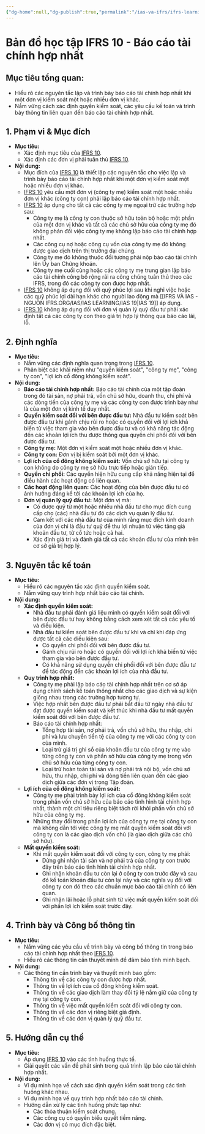 ```yaml
---
{"dg-home":null,"dg-publish":true,"permalink":"/ias-va-ifrs/ifrs-learning-map/ifrs-10-consolidated-financial-statements/","dgPassFrontmatter":true,"noteIcon":""}
---
```


# Bản đồ học tập IFRS 10 - Báo cáo tài chính hợp nhất

## Mục tiêu tổng quan:

*   Hiểu rõ các nguyên tắc lập và trình bày báo cáo tài chính hợp nhất khi một đơn vị kiểm soát một hoặc nhiều đơn vị khác.
*   Nắm vững cách xác định quyền kiểm soát, các yêu cầu kế toán và trình bày thông tin liên quan đến báo cáo tài chính hợp nhất.

## 1. Phạm vi & Mục đích

*   **Mục tiêu:**
    *   Xác định mục tiêu của <a href="obsidian://open?file=IFRS%20LEARNING%20MAP%2FIFRS%2010.md">IFRS 10</a>.
    *   Xác định các đơn vị phải tuân thủ <a href="obsidian://open?file=IFRS%20LEARNING%20MAP%2FIFRS%2010.md">IFRS 10</a>.
*   **Nội dung:**
    *   Mục đích của <a href="obsidian://open?file=IFRS%20LEARNING%20MAP%2FIFRS%2010.md">IFRS 10</a> là thiết lập các nguyên tắc cho việc lập và trình bày báo cáo tài chính hợp nhất khi một đơn vị kiểm soát một hoặc nhiều đơn vị khác.
    *   <a href="obsidian://open?file=IFRS%20LEARNING%20MAP%2FIFRS%2010.md">IFRS 10</a> yêu cầu một đơn vị (công ty mẹ) kiểm soát một hoặc nhiều đơn vị khác (công ty con) phải lập báo cáo tài chính hợp nhất.
    *   <a href="obsidian://open?file=IFRS%20LEARNING%20MAP%2FIFRS%2010.md">IFRS 10</a> áp dụng cho tất cả các công ty mẹ ngoại trừ các trường hợp sau:
        *   Công ty mẹ là công ty con thuộc sở hữu toàn bộ hoặc một phần của một đơn vị khác và tất cả các chủ sở hữu của công ty mẹ đó không phản đối việc công ty mẹ không lập báo cáo tài chính hợp nhất.
        *   Các công cụ nợ hoặc công cụ vốn của công ty mẹ đó không được giao dịch trên thị trường đại chúng.
        *   Công ty mẹ đó không thuộc đối tượng phải nộp báo cáo tài chính lên Ủy ban Chứng khoán.
        *   Công ty mẹ cuối cùng hoặc các công ty mẹ trung gian lập báo cáo tài chính công bố rộng rãi ra công chúng tuân thủ theo các IFRS, trong đó các công ty con được hợp nhất.
    *   <a href="obsidian://open?file=IFRS%20LEARNING%20MAP%2FIFRS%2010.md">IFRS 10</a> không áp dụng đối với quỹ phúc lợi sau khi nghỉ việc hoặc các quỹ phúc lợi dài hạn khác cho người lao động mà [[IFRS VÀ IAS - NGUỒN IFRS.ORG/IAS/IAS LEARNING/IAS 19\|IAS 19]] áp dụng.
    *   <a href="obsidian://open?file=IFRS%20LEARNING%20MAP%2FIFRS%2010.md">IFRS 10</a> không áp dụng đối với đơn vị quản lý quỹ đầu tư phải xác định tất cả các công ty con theo giá trị hợp lý thông qua báo cáo lãi, lỗ.

## 2. Định nghĩa

*   **Mục tiêu:**
    *   Nắm vững các định nghĩa quan trọng trong <a href="obsidian://open?file=IFRS%20LEARNING%20MAP%2FIFRS%2010.md">IFRS 10</a>.
    *   Phân biệt các khái niệm như "quyền kiểm soát", "công ty mẹ", "công ty con", "lợi ích cổ đông không kiểm soát".
*   **Nội dung:**
    *   **Báo cáo tài chính hợp nhất:** Báo cáo tài chính của một tập đoàn trong đó tài sản, nợ phải trả, vốn chủ sở hữu, doanh thu, chi phí và các dòng tiền của công ty mẹ và các công ty con được trình bày như là của một đơn vị kinh tế duy nhất.
    *   **Quyền kiểm soát đối với bên được đầu tư:** Nhà đầu tư kiểm soát bên được đầu tư khi gánh chịu rủi ro hoặc có quyền đối với lợi ích khả biến từ việc tham gia vào bên được đầu tư và có khả năng tác động đến các khoản lợi ích thu được thông qua quyền chi phối đối với bên được đầu tư.
    *   **Công ty mẹ:** Một đơn vị kiểm soát một hoặc nhiều đơn vị khác.
    *   **Công ty con:** Đơn vị bị kiểm soát bởi một đơn vị khác.
    *   **Lợi ích của cổ đông không kiểm soát:** Vốn chủ sở hữu tại công ty con không do công ty mẹ sở hữu trực tiếp hoặc gián tiếp.
    *   **Quyền chi phối:** Các quyền hiện hữu cung cấp khả năng hiện tại để điều hành các hoạt động có liên quan.
    *   **Các hoạt động liên quan:** Các hoạt động của bên được đầu tư có ảnh hưởng đáng kể tới các khoản lợi ích của họ.
    *   **Đơn vị quản lý quỹ đầu tư:** Một đơn vị mà:
        *   Có được quỹ từ một hoặc nhiều nhà đầu tư cho mục đích cung cấp cho (các) nhà đầu tư đó các dịch vụ quản lý đầu tư.
        *   Cam kết với các nhà đầu tư của mình rằng mục đích kinh doanh của đơn vị chỉ là đầu tư quỹ để thu lợi nhuận từ việc tăng giá khoản đầu tư, từ cổ tức hoặc cả hai.
        *   Xác định giá trị và đánh giá tất cả các khoản đầu tư của mình trên cơ sở giá trị hợp lý.

## 3. Nguyên tắc kế toán

*   **Mục tiêu:**
    *   Hiểu rõ các nguyên tắc xác định quyền kiểm soát.
    *   Nắm vững quy trình hợp nhất báo cáo tài chính.
*   **Nội dung:**
    *   **Xác định quyền kiểm soát:**
        *   Nhà đầu tư phải đánh giá liệu mình có quyền kiểm soát đối với bên được đầu tư hay không bằng cách xem xét tất cả các yếu tố và điều kiện.
        *   Nhà đầu tư kiểm soát bên được đầu tư khi và chỉ khi đáp ứng được tất cả các điều kiện sau:
            *   Có quyền chi phối đối với bên được đầu tư.
            *   Gánh chịu rủi ro hoặc có quyền đối với lợi ích khả biến từ việc tham gia vào bên được đầu tư.
            *   Có khả năng sử dụng quyền chi phối đối với bên được đầu tư để tác động đến các khoản lợi ích của nhà đầu tư.
    *   **Quy trình hợp nhất:**
        *   Công ty mẹ phải lập báo cáo tài chính hợp nhất trên cơ sở áp dụng chính sách kế toán thống nhất cho các giao dịch và sự kiện giống nhau trong các trường hợp tương tự.
        *   Việc hợp nhất bên được đầu tư phải bắt đầu từ ngày nhà đầu tư đạt được quyền kiểm soát và kết thúc khi nhà đầu tư mất quyền kiểm soát đối với bên được đầu tư.
        *   Báo cáo tài chính hợp nhất:
            *   Tổng hợp tài sản, nợ phải trả, vốn chủ sở hữu, thu nhập, chi phí và lưu chuyển tiền tệ của công ty mẹ với các công ty con của mình.
            *   Loại trừ giá trị ghi sổ của khoản đầu tư của công ty mẹ vào từng công ty con và phần sở hữu của công ty mẹ trong vốn chủ sở hữu của từng công ty con.
            *   Loại trừ hoàn toàn tài sản và nợ phải trả nội bộ, vốn chủ sở hữu, thu nhập, chi phí và dòng tiền liên quan đến các giao dịch giữa các đơn vị trong Tập đoàn.
    *   **Lợi ích của cổ đông không kiểm soát:**
        *   Công ty mẹ phải trình bày lợi ích của cổ đông không kiểm soát trong phần vốn chủ sở hữu của báo cáo tình hình tài chính hợp nhất, thành một chỉ tiêu riêng biệt tách rời khỏi phần vốn chủ sở hữu của công ty mẹ.
        *   Những thay đổi trong phần lợi ích của công ty mẹ tại công ty con mà không dẫn tới việc công ty mẹ mất quyền kiểm soát đối với công ty con là các giao dịch vốn chủ (là giao dịch giữa các chủ sở hữu).
    *   **Mất quyền kiểm soát:**
        *   Khi mất quyền kiểm soát đối với công ty con, công ty mẹ phải:
            *   Dừng ghi nhận tài sản và nợ phải trả của công ty con trước đây trên báo cáo tình hình tài chính hợp nhất.
            *   Ghi nhận khoản đầu tư còn lại ở công ty con trước đây và sau đó kế toán khoản đầu tư còn lại này và các nghĩa vụ đối với công ty con đó theo các chuẩn mực báo cáo tài chính có liên quan.
            *   Ghi nhận lãi hoặc lỗ phát sinh từ việc mất quyền kiểm soát đối với phần lợi ích kiểm soát trước đây.

## 4. Trình bày và Công bố thông tin

*   **Mục tiêu:**
    *   Nắm vững các yêu cầu về trình bày và công bố thông tin trong báo cáo tài chính hợp nhất theo <a href="obsidian://open?file=IFRS%20LEARNING%20MAP%2FIFRS%2010.md">IFRS 10</a>.
    *   Hiểu rõ các thông tin cần thuyết minh để đảm bảo tính minh bạch.
*   **Nội dung:**
    *   Các thông tin cần trình bày và thuyết minh bao gồm:
        *   Thông tin về các công ty con được hợp nhất.
        *   Thông tin về lợi ích của cổ đông không kiểm soát.
        *   Thông tin về các giao dịch làm thay đổi tỷ lệ nắm giữ của công ty mẹ tại công ty con.
        *   Thông tin về việc mất quyền kiểm soát đối với công ty con.
        *   Thông tin về các đơn vị riêng biệt giả định.
        *   Thông tin về các đơn vị quản lý quỹ đầu tư.

## 5. Hướng dẫn cụ thể

*   **Mục tiêu:**
    *   Áp dụng <a href="obsidian://open?file=IFRS%20LEARNING%20MAP%2FIFRS%2010.md">IFRS 10</a> vào các tình huống thực tế.
    *   Giải quyết các vấn đề phát sinh trong quá trình lập báo cáo tài chính hợp nhất.
*   **Nội dung:**
    *   Ví dụ minh họa về cách xác định quyền kiểm soát trong các tình huống khác nhau.
    *   Ví dụ minh họa về quy trình hợp nhất báo cáo tài chính.
    *   Hướng dẫn xử lý các tình huống phức tạp như:
        *   Các thỏa thuận kiểm soát chung.
        *   Các công cụ có quyền biểu quyết tiềm năng.
        *   Các đơn vị có mục đích đặc biệt.
